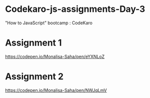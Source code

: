 # Codekaro-js-assignments-Day-3
"How to JavaScript" bootcamp : CodeKaro


# Assignment 1
https://codepen.io/Monalisa-Saha/pen/eYXNLoZ


# Assignment 2
https://codepen.io/Monalisa-Saha/pen/NWJqLmV

